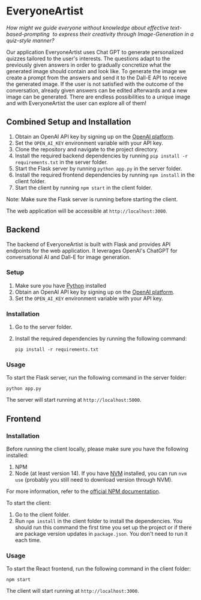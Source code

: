 # EveryoneArtist
_How might we ​guide everyone without knowledge about effective text-based-prompting ​
to ​express their creativity through Image-Generation in a quiz-style manner?_

Our application EveryoneArtist uses Chat GPT to generate personalized quizzes tailored to the user's interests. The questions adapt to the previously given answers in order to gradually concretize what the generated image should contain and look like. To generate the image we create a prompt from the answers and send it to the Dall-E API to receive the generated image. If the user is not satisfied with the outcome of the conversation, already given answers can be edited afterwards and a new image can be generated. There are endless possibilities to a unique image and with EveryoneArtist the user can explore all of
them!


## Combined Setup and Installation

1. Obtain an OpenAI API key by signing up on the [OpenAI platform](https://platform.openai.com/).
2. Set the `OPEN_AI_KEY` environment variable with your API key.
3. Clone the repository and navigate to the project directory.
4. Install the required backend dependencies by running `pip install -r requirements.txt` in the server folder.
5. Start the Flask server by running `python app.py` in the server folder.
6. Install the required frontend dependencies by running `npm install` in the client folder.
7. Start the client by running `npm start` in the client folder.

Note: Make sure the Flask server is running before starting the client.

The web application will be accessible at `http://localhost:3000`.

## Backend

The backend of EveryoneArtist is built with Flask and provides API endpoints for the web application. It leverages OpenAI's ChatGPT for conversational AI and Dall-E for image generation.

### Setup

1. Make sure you have [Python](https://www.python.org/) installed
2. Obtain an OpenAI API key by signing up on the [OpenAI platform](https://platform.openai.com/).
3. Set the `OPEN_AI_KEY` environment variable with your API key.

### Installation

1. Go to the server folder.
2. Install the required dependencies by running the following command:

   ```
   pip install -r requirements.txt
   ```

### Usage

To start the Flask server, run the following command in the server folder:

```
python app.py
```

The server will start running at `http://localhost:5000`.

## Frontend

### Installation

Before running the client locally, please make sure you have the following installed:

1. NPM
2. Node (at least version 14). If you have [NVM](https://github.com/nvm-sh/nvm) installed, you can run `nvm use` (probably you still need to download version through NVM).

For more information, refer to the [official NPM documentation](https://docs.npmjs.com/downloading-and-installing-node-js-and-npm).

To start the client:

1. Go to the client folder.
2. Run `npm install` in the client folder to install the dependencies. You should run this command the first time you set up the project or if there are package version updates in `package.json`. You don't need to run it each time.

### Usage

To start the React frontend, run the following command in the client folder:

```
npm start
```

The client will start running at `http://localhost:3000`.